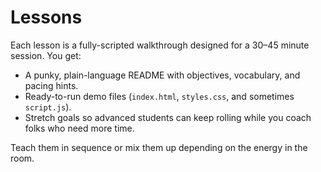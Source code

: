 # Lessons

Each lesson is a fully-scripted walkthrough designed for a 30–45 minute session. You get:

- A punky, plain-language README with objectives, vocabulary, and pacing hints.
- Ready-to-run demo files (`index.html`, `styles.css`, and sometimes `script.js`).
- Stretch goals so advanced students can keep rolling while you coach folks who need more time.

Teach them in sequence or mix them up depending on the energy in the room.
